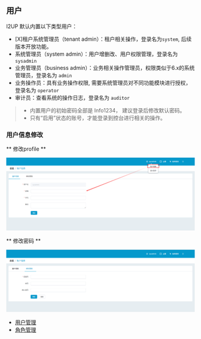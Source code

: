 ## 用户

I2UP 默认内置以下类型用户：
* [X]租户系统管理员（tenant admin）：租户相关操作，登录名为`system`, 后续版本开放功能。
* 系统管理员（system admin）：用户增删改、用户权限管理，登录名为 `sysadmin`
* 业务管理员（business admin）：业务相关操作管理员，权限类似于6.x的系统管理员，登录名为 `admin`
* 业务操作员：具有业务操作权限, 需要系统管理员对不同功能模块进行授权，登录名为 `operator`
* 审计员：查看系统的操作日志，登录名为 `auditor`

>* 内置用户的初始密码全部是 Info1234， 建议登录后修改默认密码。
>* 只有“启用”状态的账号，才能登录到控台进行相关的操作。

### 用户信息修改

** 修改profile **

![](/assets/V7.1.20190117160913.png)

** 修改密码 **

![](/assets/V7.1.20190117160953.png)

* [用户管理](user_management.md)
* [角色管理](role_management.md)
